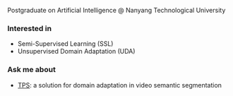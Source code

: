 Postgraduate on Artificial Intelligence @ Nanyang Technological University 

### Interested in
- Semi-Supervised Learning (SSL)
- Unsupervised Domain Adaptation (UDA)

### Ask me about
- [TPS](https://github.com/xing0047/TPS): a solution for domain adaptation in video semantic segmentation



<!--
**xing0047/xing0047** is a ✨ _special_ ✨ repository because its `README.md` (this file) appears on your GitHub profile.

Here are some ideas to get you started:

- 🔭 I’m currently working on ...
- 🌱 I’m currently learning ...
- 👯 I’m looking to collaborate on ...
- 🤔 I’m looking for help with ...
- 💬 Ask me about ...
- 📫 How to reach me: ...
- 😄 Pronouns: ...
- ⚡ Fun fact: ...
-->
